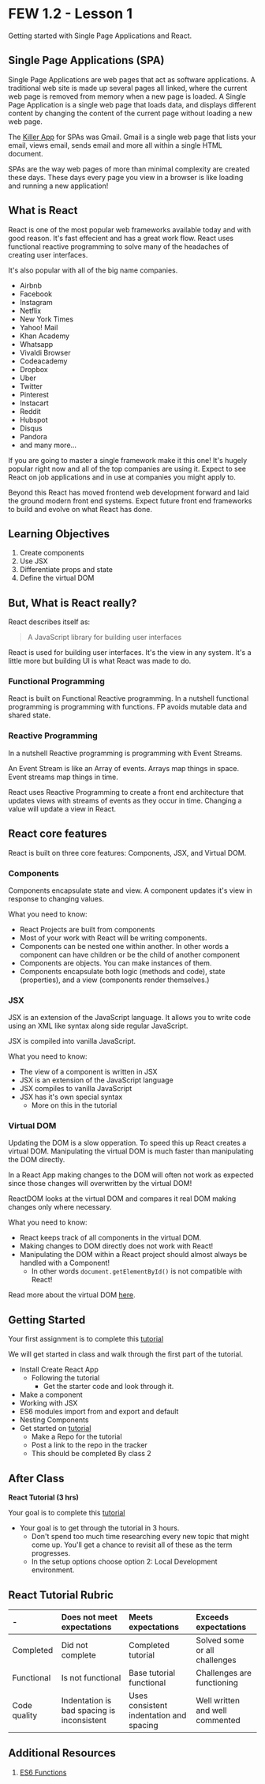 # FEW 1.2 - Lesson 1

Getting started with Single Page Applications and React. 

## Single Page Applications (SPA)

Single Page Applications are web pages that act as software applications. A traditional web site is made up several pages all linked, where the current web page is removed from memory when a new page is loaded.  A Single Page Application is a single web page that loads data, and displays different content by changing the content of the current page without loading a new web page.

The [Killer App](https://en.wikipedia.org/wiki/Killer_application) for SPAs was Gmail. Gmail is a single web page that lists your email, views email, sends email and more all within a single HTML document.

SPAs are the way web pages of more than minimal complexity are created these days. These days every page you view in a browser is like loading and running a new application!

## What is React 

React is one of the  most popular web frameworks available today and with good reason. It's fast effecient and has a great work flow. React uses functional reactive programming to solve many of the headaches of creating user interfaces.

It's also popular with all of the big name companies. 

- Airbnb
- Facebook
- Instagram
- Netflix
- New York Times
- Yahoo! Mail
- Khan Academy
- Whatsapp
- Vivaldi Browser
- Codeacademy
- Dropbox
- Uber
- Twitter 
- Pinterest
- Instacart
- Reddit 
- Hubspot
- Disqus
- Pandora
- and many more...

If you are going to master a single framework make it this one! It's hugely popular right now and all of the top companies are using it. Expect to see React on job applications and in use at companies you might apply to. 

Beyond this React has moved frontend web development forward and laid the ground modern front end systems. Expect future front end frameworks to build and evolve on what React has done. 

## Learning Objectives

1. Create components
1. Use JSX 
1. Differentiate props and state 
1. Define the virtual DOM

## But, What is React really?

React describes itself as: 

> A JavaScript library for building user interfaces

React is used for building user interfaces. It's the view in any system. It's a little more but building UI is what React was made to do. 

### Functional Programming 

React is built on Functional Reactive programming. In a nutshell functional programming is programming with functions. FP avoids mutable data and shared state. 

### Reactive Programming

In a nutshell Reactive programming is programming with Event Streams. 

An Event Stream is like an Array of events. Arrays map things in space. Event streams map things in time. 

React uses Reactive Programming to create a front end architecture that updates views with streams of events as they occur in time. Changing a value will update a view in React.  

## React core features

React is built on three core features: Components, JSX, and Virtual DOM. 	

### Components 

Components encapsulate state and view. A component updates it's view in response to changing values. 

What you need to know: 

- React Projects are built from components
- Most of your work with React will be writing components. 
- Components can be nested one within another. In other words a component can have children or be the child of another component
- Components are objects. You can make instances of them. 
- Components encapsulate both logic (methods and code), state (properties), and a view (components render themselves.)

### JSX

JSX is an extension of the JavaScript language. It allows you to write code using an XML like syntax along side regular JavaScript. 

JSX is compiled into vanilla JavaScript. 

What you need to know: 

- The view of a component is written in JSX
- JSX is an extension of the JavaScript language 
- JSX compiles to vanilla JavaScript 
- JSX has it's own special syntax
	- More on this in the tutorial

### Virtual DOM 

Updating the DOM is a slow opperation. To speed this up React creates a virtual DOM. Manipulating the virtual DOM is much faster than manipulating the DOM directly. 

In a React App making changes to the DOM will often not work as expected since those changes will overwritten by the virtual DOM! 

ReactDOM looks at the virtual DOM and compares it real DOM making changes only where necessary. 

What you need to know: 

- React keeps track of all components in the virtual DOM.
- Making changes to DOM directly does not work with React! 
- Manipulating the DOM within a React project should almost always be handled with a Component!
	- In other words `document.getElementById()` is not compatible with React! 

Read more about the virtual DOM [here](https://reactjs.org/docs/faq-internals.html).

## Getting Started

Your first assignment is to complete this [tutorial](https://reactjs.org/tutorial/tutorial.html)

We will get started in class and walk through the first part of the tutorial. 

- Install Create React App
	- Following the tutorial 
		- Get the starter code and look through it.
- Make a component 
- Working with JSX 
- ES6 modules import from and export and default
- Nesting Components 
- Get started on [tutorial](https://reactjs.org/tutorial/tutorial.html)
	- Make a Repo for the tutorial
	- Post a link to the repo in the tracker
	- This should be completed By class 2

## After Class 

**React Tutorial (3 hrs)**

Your goal is to complete this [tutorial](https://reactjs.org/tutorial/tutorial.html)

- Your goal is to get through the tutorial in 3 hours. 
	- Don't spend too much time researching every new topic that might come up. You'll get a chance to revisit all of these as the term progresses. 
	- In the setup options choose option 2: Local Development environment. 
	
## React Tutorial Rubric

| -            | Does not meet expectations | Meets expectations       | Exceeds expectations |
|:-------------|:---------------------------|:-------------------------|:---------------------|
| Completed    | Did not complete           | Completed tutorial       | Solved some or all challenges |
| Functional   | Is not functional          | Base tutorial functional | Challenges are functioning |
| Code quality | Indentation is bad spacing is inconsistent | Uses consistent indentation and spacing | Well written and well commented |

## Additional Resources

1. [ES6 Functions](https://developer.mozilla.org/en-US/docs/Web/JavaScript/Reference/Functions/Arrow_functions)

